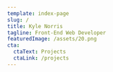 ```yaml
---
template: index-page
slug: /
title: Kyle Norris
tagline: Front-End Web Developer
featuredImage: /assets/20.png
cta:
  ctaText: Projects
  ctaLink: /projects
---
```

